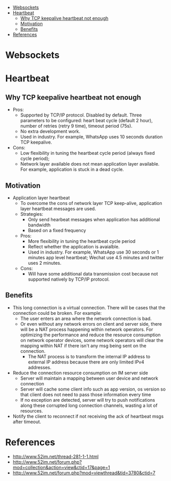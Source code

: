 - [Websockets](#websockets)
- [Heartbeat](#heartbeat)
  - [Why TCP keepalive heartbeat not enough](#why-tcp-keepalive-heartbeat-not-enough)
  - [Motivation](#motivation)
  - [Benefits](#benefits)
- [References](#references)

# Websockets


# Heartbeat
## Why TCP keepalive heartbeat not enough
* Pros:
  * Supported by TCP/IP protocol. Disabled by default. Three parameters to be configured: heart beat cycle (default 2 hour), number of retries (retry 9 time), timeout period (75s).
  * No extra development work.
  * Used in industry. For example, WhatsApp uses 10 seconds duration TCP keepalive.
* Cons:
  * Low flexibility in tuning the heartbeat cycle period (always fixed cycle period);
  * Network layer available does not mean application layer available. For example, application is stuck in a dead cycle.

## Motivation
  * Application layer heartbeat
    * To overcome the cons of network layer TCP keep-alive, application layer heartbeat messages are used.
    * Strategies:
      * Only send hearbeat messages when application has additional bandwidth
      * Based on a fixed frequency
    * Pros:
      * More flexibility in tuning the heartbeat cycle period
      * Reflect whether the application is avaialble.
      * Used in industry. For example, WhatsApp use 30 seconds or 1 minutes app level heartbeat; Wechat use 4.5 minutes and twitter uses 2 minutes.
    * Cons:
      * Will have some additional data transmission cost because not supported natively by TCP/IP protocol.

## Benefits
  * This long connection is a virtual connection. There will be cases that the connection could be broken. For example:
    * The user enters an area where the network connection is bad.
    * Or even without any network errors on client and server side, there will be a NAT process happening within network operators. For optimizing the performance and reduce the resource consumption on network operator devices, some network operators will clear the mapping within NAT if there isn't any msg being sent on the connection.
      * The NAT process is to transform the internal IP address to external IP address because there are only limited IPv4 addresses.
  * Reduce the connection resource consumption on IM server side
    * Server will maintain a mapping between user device and network connection
    * Server will cache some client info such as app version, os version so that client does not need to pass those information every time
    * If no exception are detected, server will try to push notifications along these corrupted long connection channels, wasting a lot of resources.
  * Notify the client to reconnect if not receiving the ack of heartbeat msgs after timeout.

# References
* http://www.52im.net/thread-281-1-1.html
* http://www.52im.net/forum.php?mod=collection&action=view&ctid=17&page=1
* http://www.52im.net/forum.php?mod=viewthread&tid=3780&ctid=7